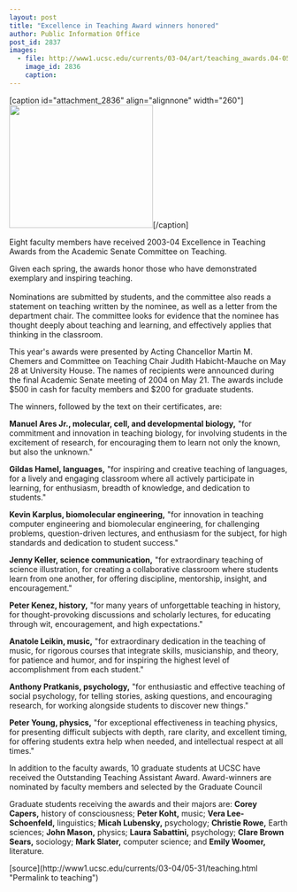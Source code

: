 ```yaml
---
layout: post
title: "Excellence in Teaching Award winners honored"
author: Public Information Office
post_id: 2837
images:
  - file: http://www1.ucsc.edu/currents/03-04/art/teaching_awards.04-05-31.jpg
    image_id: 2836
    caption: 
---
```


[caption id="attachment_2836" align="alignnone" width="260"]<a href="http://localhost/mysite/wp-content/uploads/2004/05/teaching_awards.04-05-31.jpg"><img class="size-full wp-image-2836" src="http://localhost/mysite/wp-content/uploads/2004/05/teaching_awards.04-05-31.jpg" alt="" width="260" height="222" /></a>[/caption]
<p>
  Eight faculty members have received 2003-04 Excellence in Teaching Awards from the Academic Senate Committee on Teaching.<br>
</p>
<p>
  Given each spring, the awards honor those who have demonstrated exemplary and inspiring teaching.<br>
  <br>
  Nominations are submitted by students, and the committee also reads a statement on teaching written by the nominee, as well as a letter from the department chair. The committee looks for evidence that the nominee has thought deeply about teaching and learning, and effectively applies that thinking in the classroom.<br>
</p>
<p>
  This year's awards were presented by Acting Chancellor Martin M. Chemers and Committee on Teaching Chair Judith Habicht-Mauche on May 28 at University House. The names of recipients were announced during the final Academic Senate meeting of 2004 on May 21. The awards include $500 in cash for faculty members and $200 for graduate students.<br>
</p>
<p>
  The winners, followed by the text on their certificates, are:<br>
</p>
<p>
  <b>Manuel Ares Jr., molecular, cell, and developmental biology,</b> "for commitment and innovation in teaching biology, for involving students in the excitement of research, for encouraging them to learn not only the known, but also the unknown."<br>
</p>
<p>
  <b>Gildas Hamel, languages,</b> "for inspiring and creative teaching of languages, for a lively and engaging classroom where all actively participate in learning, for enthusiasm, breadth of knowledge, and dedication to students."<br>
</p>
<p>
  <b>Kevin Karplus, biomolecular engineering,</b> "for innovation in teaching computer engineering and biomolecular engineering, for challenging problems, question-driven lectures, and enthusiasm for the subject, for high standards and dedication to student success."<br>
</p>
<p>
  <b>Jenny Keller, science communication,</b> "for extraordinary teaching of science illustration, for creating a collaborative classroom where students learn from one another, for offering discipline, mentorship, insight, and encouragement."<br>
</p>
<p>
  <b>Peter Kenez, history,</b> "for many years of unforgettable teaching in history, for thought-provoking discussions and scholarly lectures, for educating through wit, encouragement, and high expectations."<br>
</p>
<p>
  <b>Anatole Leikin, music,</b> "for extraordinary dedication in the teaching of music, for rigorous courses that integrate skills, musicianship, and theory, for patience and humor, and for inspiring the highest level of accomplishment from each student."<br>
</p>
<p>
  <b>Anthony Pratkanis, psychology,</b> "for enthusiastic and effective teaching of social psychology, for telling stories, asking questions, and encouraging research, for working alongside students to discover new things."<br>
</p>
<p>
  <b>Peter Young, physics,</b> "for exceptional effectiveness in teaching physics, for presenting difficult subjects with depth, rare clarity, and excellent timing, for offering students extra help when needed, and intellectual respect at all times."<br>
</p>
<p>
  In addition to the faculty awards, 10 graduate students at UCSC have received the Outstanding Teaching Assistant Award. Award-winners are nominated by faculty members and selected by the Graduate Council
</p>
<p>
  Graduate students receiving the awards and their majors are: <b>Corey Capers,</b> history of consciousness; <b>Peter Koht,</b> music; <b>Vera Lee-Schoenfeld,</b> linguistics; <b>Micah Lubensky,</b> psychology; <b>Christie Rowe,</b> Earth sciences; <b>John Mason,</b> physics; <b>Laura Sabattini,</b> psychology; <b>Clare Brown Sears,</b> sociology; <b>Mark Slater,</b> computer science; and <b>Emily Woomer,</b> literature.<br>
</p>
[source](http://www1.ucsc.edu/currents/03-04/05-31/teaching.html "Permalink to teaching")
